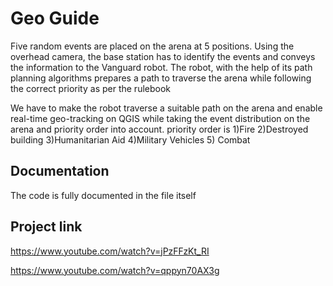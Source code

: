 
# Geo Guide

Five random events are placed on the arena at 5 positions. Using the overhead camera, the base station has to identify the events and conveys the information to the Vanguard robot. The robot, with the help of its path planning algorithms prepares a path to traverse the arena while following the correct priority as per the rulebook

We have to make the robot traverse a suitable path on the arena and enable real-time geo-tracking on QGIS while taking the event distribution on the arena and priority order into account.
priority order is 1)Fire 2)Destroyed building 3)Humanitarian Aid
4)Military Vehicles 5) Combat


## Documentation

The code is fully documented in the file itself


## Project link

https://www.youtube.com/watch?v=jPzFFzKt_RI

https://www.youtube.com/watch?v=qppyn70AX3g
